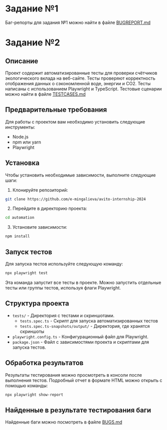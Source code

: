# Задание №1

Баг-репорты для задания №1 можно найти в файле [BUGREPORT.md](BUGREPORT.md)

# Задание №2

## Описание
Проект содержит автоматизированные тесты для проверки счётчиков экологического вклада на веб-сайте. Тесты проверяют корректность отображения данных о сэкономленной воде, энергии и CO2. Тесты написаны с использованием Playwright и TypeScript. Тестовые сценарии можно найти в файле [TESTCASES.md](TESTCASES.md)

## Предварительные требования
Для работы с проектом вам необходимо установить следующие инструменты:
- Node.js
- npm или yarn
- Playwright

## Установка
Чтобы установить необходимые зависимости, выполните следующие шаги:
1. Клонируйте репозиторий:
```sh
git clone https://github.com/e-mingalieva/avito-internship-2024
```
2. Перейдите в директорию проекта:
```sh
cd automation
```
3. Установите зависимости:
```sh
npm install
```

## Запуск тестов
Для запуска тестов используйте следующую команду:
```sh
npx playwright test
```
Эта команда запустит все тесты в проекте. Можно запустить отдельные тесты или группы тестов, используя флаги Playwright.

## Структура проекта
- `tests/` - Директория с тестами и скриншотами.
  - `tests.spec.ts` - Скрипт для запуска автоматизированных тестов
  - `tests.spec.ts-snapshots/output/` - Директория, где хранятся скриншоты
- `playwright.config.ts` - Конфигурационный файл для Playwright.
- `package.json` - Файл с зависимостями проекта и скриптами для запуска тестов.

## Обработка результатов
Результаты тестирования можно просмотреть в консоли после выполнения тестов. Подробный отчет в формате HTML можно открыть с помощью команды:
```sh
npx playwright show-report
```

## Найденные в результате тестирования баги
Найденные баги можно посмотреть в файле [BUGS.md](BUGS.md)

